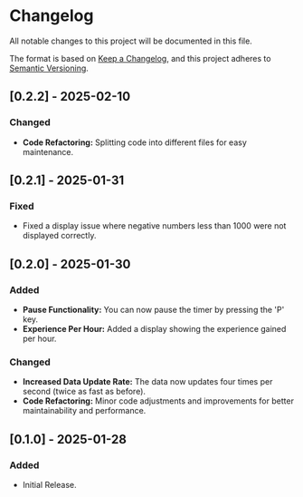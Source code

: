 # Changelog

All notable changes to this project will be documented in this file.

The format is based on [Keep a Changelog](https://keepachangelog.com/en/1.0.0/),
and this project adheres to [Semantic Versioning](https://semver.org/spec/v2.0.0.html).

## [0.2.2] - 2025-02-10

### Changed

*   **Code Refactoring:** Splitting code into different files for easy maintenance.

## [0.2.1] - 2025-01-31

### Fixed

*   Fixed a display issue where negative numbers less than 1000 were not displayed correctly.

## [0.2.0] - 2025-01-30

### Added

*   **Pause Functionality:**  You can now pause the timer by pressing the 'P' key.
*   **Experience Per Hour:** Added a display showing the experience gained per hour.

### Changed

*   **Increased Data Update Rate:** The data now updates four times per second (twice as fast as before).
*   **Code Refactoring:** Minor code adjustments and improvements for better maintainability and performance.

## [0.1.0] - 2025-01-28

### Added
* Initial Release.
